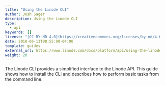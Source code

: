 ```yaml
---
title: "Using the Linode CLI"
author: Josh Sager
description: Using the Linode CLI
type:
  - api
keywords: []
license: "[CC BY-ND 4.0](https://creativecommons.org/licenses/by-nd/4.0)"
date: 2018-06-13T08:55:08-04:00
template: guides
external_url: https://www.linode.com/docs/platform/api/using-the-linode-cli/
weight: 20
---
```


The Linode CLI provides a simplified interface to the Linode API. This guide
shows how to install the CLI and describes how to perform basic tasks from the
command line.
